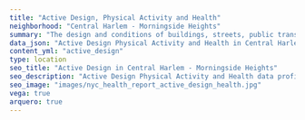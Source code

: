 ```yaml
---
title: "Active Design, Physical Activity and Health"
neighborhood: "Central Harlem - Morningside Heights"
summary: "The design and conditions of buildings, streets, public transportation and parks influence physical activity, use of active transportation and other healthy behavior. A neighborhood's features can also impact the safety of its residents."
data_json: "Active Design Physical Activity and Health in Central Harlem - Morningside Heights"
content_yml: "active_design"
type: location
seo_title: "Active Design in Central Harlem - Morningside Heights"
seo_description: "Active Design Physical Activity and Health data profile for the Central Harlem - Morningside Heights neighborhood of NYC."
seo_image: "images/nyc_health_report_active_design_health.jpg"
vega: true
arquero: true
---
```

